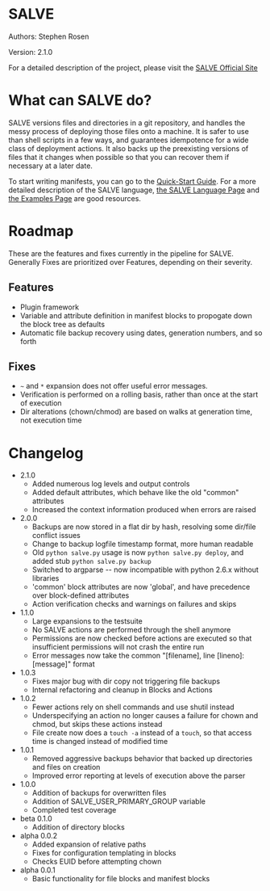 SALVE
=====

Authors: Stephen Rosen

Version: 2.1.0

For a detailed description of the project, please visit the [SALVE Official Site](http://salve.sirosen.net/ "SALVE")

What can SALVE do?
==================
SALVE versions files and directories in a git repository, and handles the messy process of deploying those files onto a machine.
It is safer to use than shell scripts in a few ways, and guarantees idempotence for a wide class of deployment actions.
It also backs up the preexisting versions of files that it changes when possible so that you can recover them if necessary at a later date.

To start writing manifests, you can go to the [Quick-Start Guide](http://salve.sirosen.net/quickstart.html "SALVE Quick-Start").
For a more detailed description of the SALVE language, [the SALVE Language Page](http://salve.sirosen.net/lang.html "SALVE Language") and [the Examples Page](http://salve.sirosen.net/examples.html "SALVE Examples") are good resources.

Roadmap
=======

These are the features and fixes currently in the pipeline for SALVE.
Generally Fixes are prioritized over Features, depending on their severity.

Features
--------
 - Plugin framework
 - Variable and attribute definition in manifest blocks to propogate down the block tree as defaults
 - Automatic file backup recovery using dates, generation numbers, and so forth

Fixes
-----
 - ```~``` and ```*``` expansion does not offer useful error messages.
 - Verification is performed on a rolling basis, rather than once at the start of execution
 - Dir alterations (chown/chmod) are based on walks at generation time, not execution time

Changelog
=========
 * 2.1.0
    * Added numerous log levels and output controls
    * Added default attributes, which behave like the old "common" attributes
    * Increased the context information produced when errors are raised
 * 2.0.0
    * Backups are now stored in a flat dir by hash, resolving some dir/file conflict issues
    * Change to backup logfile timestamp format, more human readable
    * Old ```python salve.py``` usage is now ```python salve.py deploy```, and added stub ```python salve.py backup```
    * Switched to argparse -- now incompatible with python 2.6.x without libraries
    * 'common' block attributes are now 'global', and have precedence over block-defined attributes
    * Action verification checks and warnings on failures and skips
 * 1.1.0
    * Large expansions to the testsuite
    * No SALVE actions are performed through the shell anymore
    * Permissions are now checked before actions are executed so that insufficient permissions will not crash the entire run
    * Error messages now take the common "[filename], line [lineno]: [message]" format
 * 1.0.3
    * Fixes major bug with dir copy not triggering file backups
    * Internal refactoring and cleanup in Blocks and Actions
 * 1.0.2
    * Fewer actions rely on shell commands and use shutil instead
    * Underspecifying an action no longer causes a failure for chown and chmod, but skips these actions instead
    * File create now does a ```touch -a``` instead of a ```touch```, so that access time is changed instead of modified time
 * 1.0.1
    * Removed aggressive backups behavior that backed up directories and files on creation
    * Improved error reporting at levels of execution above the parser
 * 1.0.0
    * Addition of backups for overwritten files
    * Addition of SALVE_USER_PRIMARY_GROUP variable
    * Completed test coverage
 * beta 0.1.0
    * Addition of directory blocks
 * alpha 0.0.2
    * Added expansion of relative paths
    * Fixes for configuration templating in blocks
    * Checks EUID before attempting chown
 * alpha 0.0.1
    * Basic functionality for file blocks and manifest blocks
